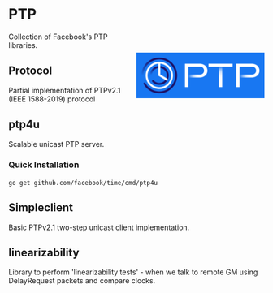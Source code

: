 # PTP

<img width="50%"
align="right"
style="display: block; margin:40px auto;"
src="https://raw.githubusercontent.com/leoleovich/images/master/PTP.png"/>

Collection of Facebook's PTP libraries.

## Protocol
Partial implementation of PTPv2.1 (IEEE 1588-2019) protocol

## ptp4u
Scalable unicast PTP server.

### Quick Installation
```console
go get github.com/facebook/time/cmd/ptp4u
```

## Simpleclient
Basic PTPv2.1 two-step unicast client implementation.

## linearizability
Library to perform 'linearizability tests' - when we talk to remote GM using DelayRequest packets and compare clocks.
